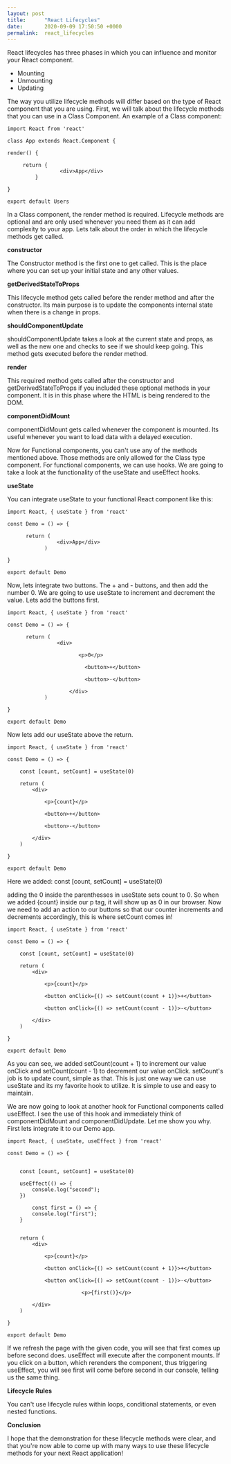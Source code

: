 ```yaml
---
layout: post
title:      "React Lifecycles"
date:       2020-09-09 17:50:50 +0000
permalink:  react_lifecycles
---
```



React lifecycles has three phases in which you can influence and monitor your React component.

* Mounting
* Unmounting
* Updating

The way you utilize lifecycle methods will differ based on the type of React component that you are using. First, we will talk about the lifecycle methods that you can use in a Class Component. An example of a Class component:

```
import React from 'react'

class App extends React.Component {

render() {

     return {
		         <div>App</div>
		 }
		 
}

export default Users
```

In a Class component, the render method is required. Lifecycle methods are optional and are only used whenever you need them as it can add complexity to your app. Lets talk about the order in which the lifecycle methods get called.

**constructor**

The Constructor method is the first one to get called. This is the place where you can set up your initial state and any other values.

**getDerivedStateToProps**

This lifecycle method gets called before the render method and after the constructor. Its main purpose is to update the components internal state when there is a change in props. 

**shouldComponentUpdate**

shouldComponentUpdate takes a look at the current state and props, as well as the new one and checks to see if we should keep going. This method gets executed before the render method.

**render**

This required method gets called after the constructor and getDerivedStateToProps if you included these optional methods in your component. It is in this phase where the HTML is being rendered to the DOM.

**componentDidMount**

componentDidMount gets called whenever the component is mounted. Its useful whenever you want to load data with a delayed execution.


Now for Functional components, you can't use any of the methods mentioned above. Those methods are only allowed for the Class type component. For functional components, we can use hooks. We are going to take a look at the functionality of the useState and useEffect hooks.

**useState**

You can integrate useState to your functional React component like this:

```
import React, { useState } from 'react'

const Demo = () => {

      return (
			    <div>App</div>
			)

}

export default Demo
```

Now, lets integrate two buttons. The + and - buttons, and then add the number 0. We are going to use useState to increment and decrement the value. Lets add the buttons first.

```
import React, { useState } from 'react'

const Demo = () => {

      return (
			    <div>
					
					   <p>0</p>
						 
						 <button>+</button>
						 
						 <button>-</button>
						 
					</div>
			)

}

export default Demo
```

Now lets add our useState above the return. 

```
import React, { useState } from 'react'

const Demo = () => {

    const [count, setCount] = useState(0)

    return (
        <div>

            <p>{count}</p>

            <button>+</button>

            <button>-</button>

        </div>
    )

}

export default Demo
```

Here we added: const [count, setCount] = useState(0)

adding the 0 inside the parenthesses in useState sets count to 0. So when we added {count} inside our p tag, it will show up as 0 in our browser. Now we need to add an action to our buttons so that our counter increments and decrements accordingly, this is where setCount comes in!

```
import React, { useState } from 'react'

const Demo = () => {

    const [count, setCount] = useState(0)

    return (
        <div>

            <p>{count}</p>

            <button onClick={() => setCount(count + 1)}>+</button>

            <button onClick={() => setCount(count - 1)}>-</button>

        </div>
    )

}

export default Demo
```

As you can see, we added setCount(count + 1) to increment our value onClick and setCount(count - 1) to decrement our value onClick. setCount's job is to update count, simple as that. This is just one way we can use useState and its my favorite hook to utilize. It is simple to use and easy to maintain.

We are now going to look at another hook for Functional components called useEffect. I see the use of this hook and immediately think of componentDidMount and componentDidUpdate. Let me show you why. First lets integrate it to our Demo app.

```
import React, { useState, useEffect } from 'react'

const Demo = () => {


    const [count, setCount] = useState(0)

    useEffect(() => {
        console.log("second");
    })
		
		const first = () => {
        console.log("first");
    }
	

    return (
        <div>

            <p>{count}</p>

            <button onClick={() => setCount(count + 1)}>+</button>

            <button onClick={() => setCount(count - 1)}>-</button>
						
						<p>{first()}</p>

        </div>
    )

}

export default Demo
```

If we refresh the page with the given code, you will see that first comes up before second does. useEffect will execute after the component mounts. If you click on a button, which rerenders the component, thus triggering useEffect, you will see first will come before second in our console, telling us the same thing.

****Lifecycle Rules****

You can't use lifecycle rules within loops, conditional statements, or even nested functions.


**Conclusion**

I hope that the demonstration for these lifecycle methods were clear, and that you're now able to come up with many ways to use these lifecycle methods for your next React application!





